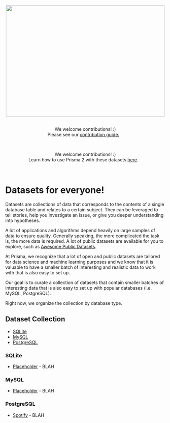 <div align="center">
	<img width="500" height="350" src="https://i.imgur.com/PUTL6O6.png">
	<br>
	<br>
</div>
<p align="center">
	We welcome contributions! :) <br>
	Please see our <a href="contributing.md">contribution guide.</a>&nbsp;&nbsp;&nbsp;
</p>
<br>
<p align="center">
	We welcome contributions! :) <br>
	Learn how to use Prisma 2 with these datasets <a href="prisma.md">here</a>.&nbsp;&nbsp;&nbsp;
</p>
<br>

# Datasets for everyone! 

Datasets are collections of data that corresponds to the contents of a single database table and relates to a certain subject.  They can be leveraged to tell stories, help you investigate an issue, or give you deeper understanding into hypotheses.   

A lot of applications and algorithms depend heavily on large samples of data to ensure quality.  Generally speaking, the more complicated the task is, the more data is required. A lot of public datasets are available for you to explore, such as [Awesome Public Datasets](https://github.com/awesomedata/awesome-public-datasets).

At Prisma, we recognize that a lot of open and public datasets are tailored for data science and machine learning purposes and we know that it is valuable to have a smaller batch of interesting and realistic data to work with that is also easy to set up. 

Our goal is to curate a collection of datasets that contain smaller batches of interesting data that is also easy to set up with popular databases (i.e. MySQL, PostgreSQL). 

Right now, we organize the collection by database type. 

## Dataset Collection

- [SQLite](#SQLite)
- [MySQL](#MySQL)
- [PostgreSQL](#PostgreSQL)

### SQLite

- [Placeholder](#) - BLAH

### MySQL

- [Placeholder](#) - BLAH

### PostgreSQL

- [Spotify](https://github.com/infoverload/datasets/spotify) - BLAH